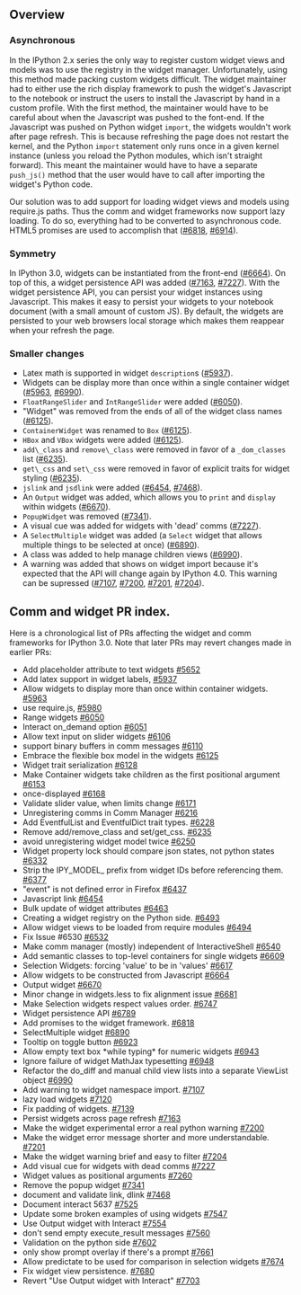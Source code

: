 ## Overview

### Asynchronous
In the IPython 2.x series the only way to register custom widget views and models was to use the registry in the widget manager.  Unfortunately, using this method made packing custom widgets difficult.  The widget maintainer had to either use the rich display framework to push the widget's Javascript to the notebook or instruct the users to install the Javascript by hand in a custom profile.  With the first method, the maintainer would have to be careful about when the Javascript was pushed to the font-end.  If the Javascript was pushed on Python widget `import`, the widgets wouldn't work after page refresh.  This is because refreshing the page does not restart the kernel, and the Python `import` statement only runs once in a given kernel instance (unless you reload the Python modules, which isn't straight forward).  This meant the maintainer would have to have a separate `push_js()` method that the user would have to call after importing the widget's Python code.

Our solution was to add support for loading widget views and models using require.js paths.  Thus the comm and widget frameworks now support lazy loading.  To do so, everything had to be converted to asynchronous code.  HTML5 promises are used to accomplish that ([#6818](https://github.com/ipython/ipython/pull/6818), [#6914](https://github.com/ipython/ipython/pull/6914)).  

### Symmetry
In IPython 3.0, widgets can be instantiated from the front-end ([#6664](https://github.com/ipython/ipython/pull/6664)).  On top of this, a widget persistence API was added ([#7163](https://github.com/ipython/ipython/pull/7163), [#7227](https://github.com/ipython/ipython/pull/7227)).  With the widget persistence API, you can persist your widget instances using Javascript.  This makes it easy to persist your widgets to your notebook document (with a small amount of custom JS).  By default, the widgets are persisted to your web browsers local storage which makes them reappear when your refresh the page.

### Smaller changes
- Latex math is supported in widget `description`s ([#5937](https://github.com/ipython/ipython/pull/5937)).
- Widgets can be display more than once within a single container widget ([#5963](https://github.com/ipython/ipython/pull/5963), [#6990](https://github.com/ipython/ipython/pull/6990)).
- `FloatRangeSlider` and `IntRangeSlider` were added ([#6050](https://github.com/ipython/ipython/pull/6050)).
- "Widget" was removed from the ends of all of the widget class names ([#6125](https://github.com/ipython/ipython/pull/6125)).
- `ContainerWidget` was renamed to `Box` ([#6125](https://github.com/ipython/ipython/pull/6125)).
- `HBox` and `VBox` widgets were added ([#6125](https://github.com/ipython/ipython/pull/6125)).
- `add\_class` and `remove\_class` were removed in favor of a `_dom_classes` list ([#6235](https://github.com/ipython/ipython/pull/6235)).
- `get\_css` and `set\_css` were removed in favor of explicit traits for widget styling ([#6235](https://github.com/ipython/ipython/pull/6235)).
- `jslink` and `jsdlink` were added ([#6454](https://github.com/ipython/ipython/pull/6454), [#7468](https://github.com/ipython/ipython/pull/7468)).
- An `Output` widget was added, which allows you to `print` and `display` within widgets ([#6670](https://github.com/ipython/ipython/pull/6670)).
- `PopupWidget` was removed ([#7341](https://github.com/ipython/ipython/pull/7341)).
- A visual cue was added for widgets with 'dead' comms ([#7227](https://github.com/ipython/ipython/pull/7227)).
- A `SelectMultiple` widget was added (a `Select` widget that allows multiple things to be selected at once) ([#6890](https://github.com/ipython/ipython/pull/6890)).
- A class was added to help manage children views ([#6990](https://github.com/ipython/ipython/pull/6990)).  
- A warning was added that shows on widget import because it's expected that the API will change again by IPython 4.0.  This warning can be supressed ([#7107](https://github.com/ipython/ipython/pull/7107), [#7200](https://github.com/ipython/ipython/pull/7200), [#7201](https://github.com/ipython/ipython/pull/7201), [#7204](https://github.com/ipython/ipython/pull/7204)).

## Comm and widget PR index.
Here is a chronological list of PRs affecting the widget and comm frameworks for IPython 3.0.  Note that later PRs may revert changes made in earlier PRs:  
- Add placeholder attribute to text widgets [#5652](https://github.com/ipython/ipython/pull/5652)  
- Add latex support in widget labels, [#5937](https://github.com/ipython/ipython/pull/5937)  
- Allow widgets to display more than once within container widgets. [#5963](https://github.com/ipython/ipython/pull/5963)  
- use require.js, [#5980](https://github.com/ipython/ipython/pull/5980)  
- Range widgets [#6050](https://github.com/ipython/ipython/pull/6050)  
- Interact on_demand option [#6051](https://github.com/ipython/ipython/pull/6051)  
- Allow text input on slider widgets [#6106](https://github.com/ipython/ipython/pull/6106)  
- support binary buffers in comm messages [#6110](https://github.com/ipython/ipython/pull/6110)  
- Embrace the flexible box model in the widgets [#6125](https://github.com/ipython/ipython/pull/6125)  
- Widget trait serialization [#6128](https://github.com/ipython/ipython/pull/6128)  
- Make Container widgets take children as the first positional argument [#6153](https://github.com/ipython/ipython/pull/6153)  
- once-displayed [#6168](https://github.com/ipython/ipython/pull/6168)  
- Validate slider value, when limits change [#6171](https://github.com/ipython/ipython/pull/6171)  
- Unregistering comms in Comm Manager [#6216](https://github.com/ipython/ipython/pull/6216)  
- Add EventfulList and EventfulDict trait types. [#6228](https://github.com/ipython/ipython/pull/6228)  
- Remove add/remove\_class and set/get\_css. [#6235](https://github.com/ipython/ipython/pull/6235)  
- avoid unregistering widget model twice [#6250](https://github.com/ipython/ipython/pull/6250)  
- Widget property lock should compare json states, not python states [#6332](https://github.com/ipython/ipython/pull/6332)  
- Strip the IPY\_MODEL\_ prefix from widget IDs before referencing them. [#6377](https://github.com/ipython/ipython/pull/6377)  
- "event" is not defined error in Firefox [#6437](https://github.com/ipython/ipython/pull/6437)  
- Javascript link [#6454](https://github.com/ipython/ipython/pull/6454)  
- Bulk update of widget attributes [#6463](https://github.com/ipython/ipython/pull/6463)  
- Creating a widget registry on the Python side. [#6493](https://github.com/ipython/ipython/pull/6493)  
- Allow widget views to be loaded from require modules [#6494](https://github.com/ipython/ipython/pull/6494)  
- Fix Issue #6530 [#6532](https://github.com/ipython/ipython/pull/6532)  
- Make comm manager (mostly) independent of InteractiveShell [#6540](https://github.com/ipython/ipython/pull/6540)  
- Add semantic classes to top-level containers for single widgets [#6609](https://github.com/ipython/ipython/pull/6609)  
- Selection Widgets: forcing 'value' to be in 'values' [#6617](https://github.com/ipython/ipython/pull/6617)  
- Allow widgets to be constructed from Javascript [#6664](https://github.com/ipython/ipython/pull/6664)  
- Output widget [#6670](https://github.com/ipython/ipython/pull/6670)  
- Minor change in widgets.less to fix alignment issue [#6681](https://github.com/ipython/ipython/pull/6681)  
- Make Selection widgets respect values order. [#6747](https://github.com/ipython/ipython/pull/6747)  
- Widget persistence API [#6789](https://github.com/ipython/ipython/pull/6789)  
- Add promises to the widget framework. [#6818](https://github.com/ipython/ipython/pull/6818)  
- SelectMultiple widget [#6890](https://github.com/ipython/ipython/pull/6890)  
- Tooltip on toggle button [#6923](https://github.com/ipython/ipython/pull/6923)  
- Allow empty text box \*while typing\* for numeric widgets [#6943](https://github.com/ipython/ipython/pull/6943)  
- Ignore failure of widget MathJax typesetting [#6948](https://github.com/ipython/ipython/pull/6948)  
- Refactor the do_diff and manual child view lists into a separate ViewList object [#6990](https://github.com/ipython/ipython/pull/6990)  
- Add warning to widget namespace import. [#7107](https://github.com/ipython/ipython/pull/7107)  
- lazy load widgets [#7120](https://github.com/ipython/ipython/pull/7120)  
- Fix padding of widgets. [#7139](https://github.com/ipython/ipython/pull/7139)  
- Persist widgets across page refresh [#7163](https://github.com/ipython/ipython/pull/7163)  
- Make the widget experimental error a real python warning [#7200](https://github.com/ipython/ipython/pull/7200)  
- Make the widget error message shorter and more understandable. [#7201](https://github.com/ipython/ipython/pull/7201)  
- Make the widget warning brief and easy to filter [#7204](https://github.com/ipython/ipython/pull/7204)  
- Add visual cue for widgets with dead comms [#7227](https://github.com/ipython/ipython/pull/7227)  
- Widget values as positional arguments [#7260](https://github.com/ipython/ipython/pull/7260)  
- Remove the popup widget [#7341](https://github.com/ipython/ipython/pull/7341)  
- document and validate link, dlink [#7468](https://github.com/ipython/ipython/pull/7468)  
- Document interact 5637 [#7525](https://github.com/ipython/ipython/pull/7525)  
- Update some broken examples of using widgets [#7547](https://github.com/ipython/ipython/pull/7547)  
- Use Output widget with Interact [#7554](https://github.com/ipython/ipython/pull/7554)  
- don't send empty execute_result messages [#7560](https://github.com/ipython/ipython/pull/7560)  
- Validation on the python side [#7602](https://github.com/ipython/ipython/pull/7602)  
- only show prompt overlay if there's a prompt [#7661](https://github.com/ipython/ipython/pull/7661)  
- Allow predictate to be used for comparison in selection widgets [#7674](https://github.com/ipython/ipython/pull/7674)  
- Fix widget view persistence. [#7680](https://github.com/ipython/ipython/pull/7680)  
- Revert "Use Output widget with Interact" [#7703](https://github.com/ipython/ipython/pull/7703)  
